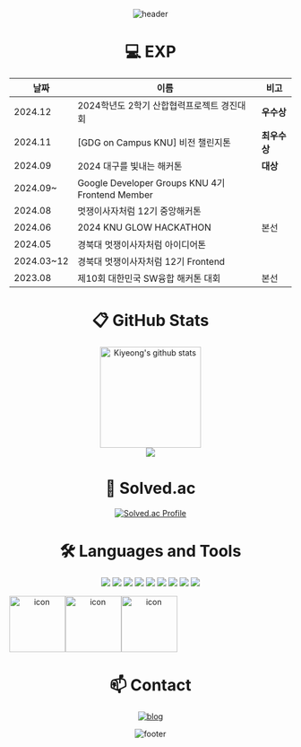 <div align="center">

![header](https://capsule-render.vercel.app/api?type=soft&color=EDEEF0&height=120&section=header&text=👋%20Hi!%20there,%20I'm%20Kiyeong%20Choi%20&fontSize=40&animation=twinkling&fontColor=5F5F5F&fontAlignY=52)

# 💻 EXP
| 날짜 | 이름 | 비고 |
|----|----|----|
| 2024.12 |2024학년도 2학기 산합협력프로젝트 경진대회|**우수상**|
| 2024.11 |[GDG on Campus KNU] 비전 챌린지톤|**최우수상**|
| 2024.09 |2024 대구를 빛내는 해커톤|**대상**|
| 2024.09~ |Google Developer Groups KNU 4기 Frontend Member|
| 2024.08 |멋쟁이사자처럼 12기 중앙해커톤|
| 2024.06 |2024 KNU GLOW HACKATHON|본선|
| 2024.05 |경북대 멋쟁이사자처럼 아이디어톤|
| 2024.03~12 |경북대 멋쟁이사자처럼 12기 Frontend|
| 2023.08 |제10회 대한민국 SW융합 해커톤 대회|본선|


# 📋 GitHub Stats
<div>
    <a href="https://github.com/gogumalatte"><img align="center" style="height:180px" src="https://github-readme-stats.vercel.app/api?username=gogumalatte&show_icons=true&include_all_commits=true&hide_border=true&bg_color=30,838BB2,CACFE3,C7D6DB&title_color=fff&text_color=fff" alt="Kiyeong's github stats" /></a>
    <br>
    <a href="https://hits.seeyoufarm.com"><img src="https://hits.seeyoufarm.com/api/count/incr/badge.svg?url=https%3A%2F%2Fgithub.com%2Fgogumalatte&count_bg=%23C2C2C2&title_bg=%23555555&icon=github.svg&icon_color=%23E7E7E7&title=github&edge_flat=false"/></a>
    
<!--     <a href="https://github.com/gogumalatte"><img align="center" style="height:180px" src="https://github-readme-stats.vercel.app/api/top-langs/?username=gogumalatte&layout=compact&hide_border=true&bg_color=30,91eae4,86A8E7&title_color=fff&text_color=fff&hide=javascript,EJS,css,html" /></a> -->
</div>


# 🏅 Solved.ac
[![Solved.ac Profile](http://mazassumnida.wtf/api/v2/generate_badge?boj=rldud1237)](https://solved.ac/rldud1237/)


# 🛠 Languages and Tools
<img src="https://img.shields.io/badge/c-A8B9CC?style=plastic&logo=c&logoColor=white"/> <img src="https://img.shields.io/badge/Python-193042.svg?style=plastic&logo=python&logoColor=white"/> <img src="https://img.shields.io/badge/HTML5-E34F26?style=plastic&logo=HTML5&logoColor=white" /> <img src="https://img.shields.io/badge/CSS3-1572B6?style=plastic&logo=CSS3&logoColor=white"/> <img src="https://img.shields.io/badge/JavaScript-F7DF1E?style=plastic&logo=JavaScript&logoColor=white" /> <img src="https://img.shields.io/badge/TypeScript-%23007ACC.svg?style=plastic&logo=typescript&logoColor=white"/> <img src="https://img.shields.io/badge/React-61DAFB?style=plastic&logo=React&logoColor=white" />  <img src="https://img.shields.io/badge/git-F05032?style=plastic&logo=git&logoColor=white"/> <img src="https://img.shields.io/badge/github-181717?style=plastic&logo=github&logoColor=white"/>

<div style="display: flex; align-items: flex-start;"><img src="https://techstack-generator.vercel.app/js-icon.svg" alt="icon" width="100" height="100" /><img src="https://techstack-generator.vercel.app/ts-icon.svg" alt="icon" width="100" height="100" /><img src="https://techstack-generator.vercel.app/react-icon.svg" alt="icon" width="100" height="100" /></div>


# 📫 Contact
[![blog](https://img.shields.io/badge/DEV_BLOG_개발블로그-151515?style=for-the-badge&logo=tistory&logoColor=fff)](https://gogumalatte.tistory.com/)

![footer](https://capsule-render.vercel.app/api?type=waving&color=EDEEF0&height=100&section=footer)
</div>
